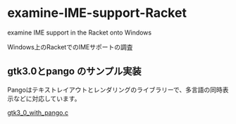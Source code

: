 
# examine-IME-support-Racket

examine IME support in the Racket onto Windows

Windows上のRacketでのIMEサポートの調査

## gtk3.0とpango のサンプル実装

Pangoはテキストレイアウトとレンダリングのライブラリーで、多言語の同時表示などに対応しています。

[gtk3_0_with_pango.c](gtk3_0_with_pango.c)

